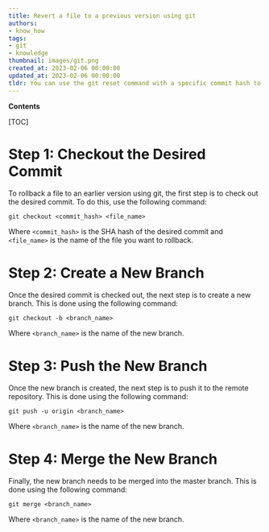 ```yaml
---
title: Revert a file to a previous version using git
authors:
- know_how
tags:
- git
- knowledge
thumbnail: images/git.png
created_at: 2023-02-06 00:00:00
updated_at: 2023-02-06 00:00:00
tldr: You can use the git reset command with a specific commit hash to rollback a file to an earlier version in Git.
---
```


**Contents**

[TOC]

# Step 1: Checkout the Desired Commit

To rollback a file to an earlier version using git, the first step is to check out the desired commit. To do this, use the following command:

`git checkout <commit_hash> <file_name>`

Where `<commit_hash>` is the SHA hash of the desired commit and `<file_name>` is the name of the file you want to rollback.

# Step 2: Create a New Branch

Once the desired commit is checked out, the next step is to create a new branch. This is done using the following command:

`git checkout -b <branch_name>`

Where `<branch_name>` is the name of the new branch.

# Step 3: Push the New Branch

Once the new branch is created, the next step is to push it to the remote repository. This is done using the following command:

`git push -u origin <branch_name>`

Where `<branch_name>` is the name of the new branch.

# Step 4: Merge the New Branch

Finally, the new branch needs to be merged into the master branch. This is done using the following command:

`git merge <branch_name>`

Where `<branch_name>` is the name of the new branch.
